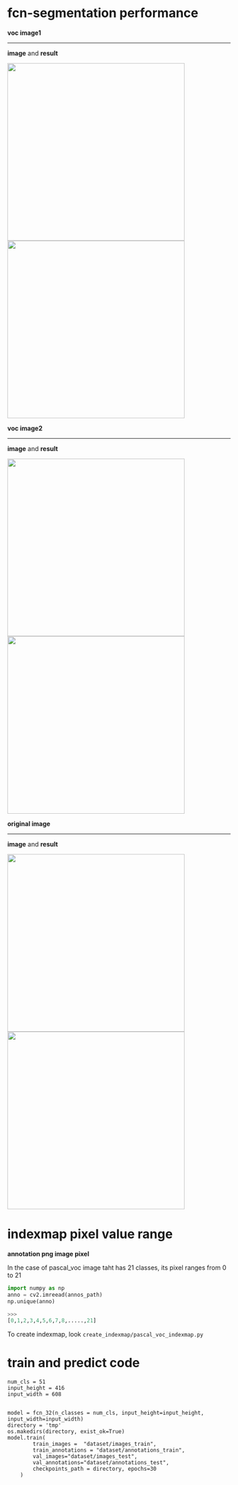 # fcn-segmentation performance

<b>voc image1</b><hr>

<b>image</b> and <b>result</b>

<img src="https://user-images.githubusercontent.com/48679574/73957794-40b17280-494a-11ea-845f-734f4fa94c86.png" width="400px"><img src="https://user-images.githubusercontent.com/48679574/73957815-4b6c0780-494a-11ea-8179-87460af9e61b.png" width="400px">





<b>voc image2</b><hr>

<b>image</b> and <b>result</b>

<img src="https://user-images.githubusercontent.com/48679574/73957967-84a47780-494a-11ea-849d-af3b5aebad7b.png" width="400px"><img src="https://user-images.githubusercontent.com/48679574/73957978-89692b80-494a-11ea-9d4d-c793d24c3de1.png" width="400px">



<b>original image</b><hr>

<b>image</b> and <b>result</b>

<img src="https://user-images.githubusercontent.com/48679574/73958093-ba496080-494a-11ea-9d81-4dcaa2a2c2dc.png" width="400px"><img src="https://user-images.githubusercontent.com/48679574/73958109-bfa6ab00-494a-11ea-9fc6-9ebada69ce3e.png" width="400px">



# indexmap pixel value range

<b>annotation png image pixel</b>

In the case of pascal_voc image taht has 21 classes, its pixel ranges from 0 to 21
```python
import numpy as np
anno = cv2.imreead(annos_path)
np.unique(anno)

>>>
[0,1,2,3,4,5,6,7,8,.....,21]

```

To create indexmap, look ```create_indexmap/pascal_voc_indexmap.py```

# train and predict code

```
num_cls = 51
input_height = 416
input_width = 608


model = fcn_32(n_classes = num_cls, input_height=input_height, input_width=input_width)
directory = 'tmp'
os.makedirs(directory, exist_ok=True)
model.train(
        train_images =  "dataset/images_train",
        train_annotations = "dataset/annotations_train",
        val_images="dataset/images_test",
        val_annotations="dataset/annotations_test",
        checkpoints_path = directory, epochs=30
    )
```
